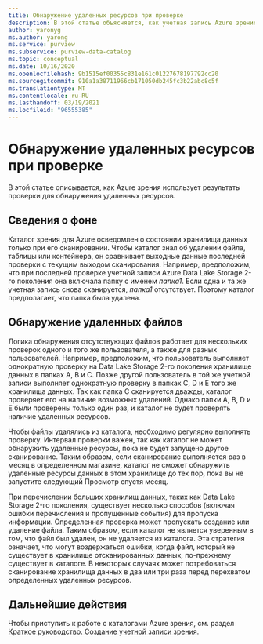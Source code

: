 ```yaml
---
title: Обнаружение удаленных ресурсов при проверке
description: В этой статье объясняется, как учетная запись Azure зрения обнаруживает удаленные ресурсы во время сканирования.
author: yaronyg
ms.author: yarong
ms.service: purview
ms.subservice: purview-data-catalog
ms.topic: conceptual
ms.date: 10/16/2020
ms.openlocfilehash: 9b1515ef00355c831e161c01227678197792cc20
ms.sourcegitcommit: 910a1a38711966cb171050db245fc3b22abc8c5f
ms.translationtype: MT
ms.contentlocale: ru-RU
ms.lasthandoff: 03/19/2021
ms.locfileid: "96555385"
---
```

# <a name="how-scans-detect-deleted-assets"></a>Обнаружение удаленных ресурсов при проверке

В этой статье описывается, как Azure зрения использует результаты проверки для обнаружения удаленных ресурсов.

## <a name="background-info"></a>Сведения о фоне

Каталог зрения для Azure осведомлен о состоянии хранилища данных только при его сканировании. Чтобы каталог знал об удалении файла, таблицы или контейнера, он сравнивает выходные данные последней проверки с текущим выходом сканирования. Например, предположим, что при последней проверке учетной записи Azure Data Lake Storage 2-го поколения она включала папку с именем *папка1*. Если одна и та же учетная запись снова сканируется, *папка1* отсутствует. Поэтому каталог предполагает, что папка была удалена.

## <a name="detecting-deleted-files"></a>Обнаружение удаленных файлов

Логика обнаружения отсутствующих файлов работает для нескольких проверок одного и того же пользователя, а также для разных пользователей. Например, предположим, что пользователь выполняет однократную проверку на Data Lake Storage 2-го поколения хранилище данных в папках A, B и C. Позже другой пользователь в той же учетной записи выполняет однократную проверку в папках C, D и E того же хранилища данных. Так как папка C сканируется дважды, каталог проверяет его на наличие возможных удалений. Однако папки A, B, D и E были проверены только один раз, и каталог не будет проверять наличие удаленных ресурсов.

Чтобы файлы удалялись из каталога, необходимо регулярно выполнять проверку. Интервал проверки важен, так как каталог не может обнаружить удаленные ресурсы, пока не будет запущено другое сканирование. Таким образом, если сканирование выполняется раз в месяц в определенном магазине, каталог не сможет обнаружить удаленные ресурсы данных в этом хранилище до тех пор, пока вы не запустите следующий Просмотр спустя месяц.

При перечислении больших хранилищ данных, таких как Data Lake Storage 2-го поколения, существует несколько способов (включая ошибки перечисления и пропущенные события) для пропуска информации. Определенная проверка может пропускать создание или удаление файла. Таким образом, если каталог не является уверенным в том, что файл был удален, он не удаляется из каталога. Эта стратегия означает, что могут воздержаться ошибки, когда файл, который не существует в хранилище отсканированных данных, по-прежнему существует в каталоге. В некоторых случаях может потребоваться сканирование хранилища данных в два или три раза перед перехватом определенных удаленных ресурсов.

## <a name="next-steps"></a>Дальнейшие действия

Чтобы приступить к работе с каталогами Azure зрения, см. раздел [Краткое руководство. Создание учетной записи зрения](create-catalog-portal.md).
